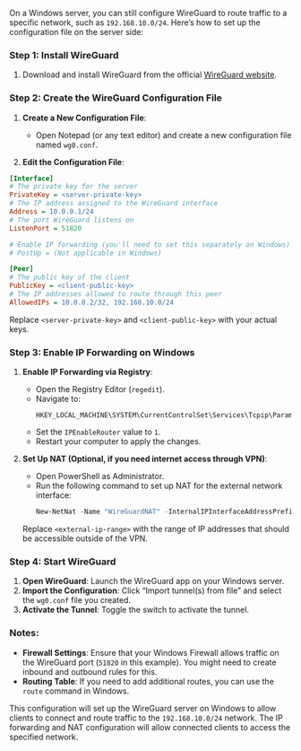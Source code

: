 On a Windows server, you can still configure WireGuard to route traffic to a specific network, such as `192.168.10.0/24`. Here’s how to set up the configuration file on the server side:

### Step 1: Install WireGuard

1. Download and install WireGuard from the official [WireGuard website](https://www.wireguard.com/install/).

### Step 2: Create the WireGuard Configuration File

1. **Create a New Configuration File**:
   - Open Notepad (or any text editor) and create a new configuration file named `wg0.conf`.

2. **Edit the Configuration File**:

```ini
[Interface]
# The private key for the server
PrivateKey = <server-private-key>
# The IP address assigned to the WireGuard interface
Address = 10.0.0.1/24
# The port WireGuard listens on
ListenPort = 51820

# Enable IP forwarding (you'll need to set this separately on Windows)
# PostUp = (Not applicable in Windows)

[Peer]
# The public key of the client
PublicKey = <client-public-key>
# The IP addresses allowed to route through this peer
AllowedIPs = 10.0.0.2/32, 192.168.10.0/24
```

Replace `<server-private-key>` and `<client-public-key>` with your actual keys.

### Step 3: Enable IP Forwarding on Windows

1. **Enable IP Forwarding via Registry**:
   - Open the Registry Editor (`regedit`).
   - Navigate to:
     ```
     HKEY_LOCAL_MACHINE\SYSTEM\CurrentControlSet\Services\Tcpip\Parameters
     ```
   - Set the `IPEnableRouter` value to `1`.
   - Restart your computer to apply the changes.

2. **Set Up NAT (Optional, if you need internet access through VPN)**:
   - Open PowerShell as Administrator.
   - Run the following command to set up NAT for the external network interface:
     ```powershell
     New-NetNat -Name "WireGuardNAT" -InternalIPInterfaceAddressPrefix "10.0.0.0/24" -ExternalIPInterfaceAddressPrefix "<external-ip-range>"
     ```
   Replace `<external-ip-range>` with the range of IP addresses that should be accessible outside of the VPN.

### Step 4: Start WireGuard

1. **Open WireGuard**: Launch the WireGuard app on your Windows server.
2. **Import the Configuration**: Click “Import tunnel(s) from file” and select the `wg0.conf` file you created.
3. **Activate the Tunnel**: Toggle the switch to activate the tunnel.

### Notes:
- **Firewall Settings**: Ensure that your Windows Firewall allows traffic on the WireGuard port (`51820` in this example). You might need to create inbound and outbound rules for this.
- **Routing Table**: If you need to add additional routes, you can use the `route` command in Windows.

This configuration will set up the WireGuard server on Windows to allow clients to connect and route traffic to the `192.168.10.0/24` network. The IP forwarding and NAT configuration will allow connected clients to access the specified network.
